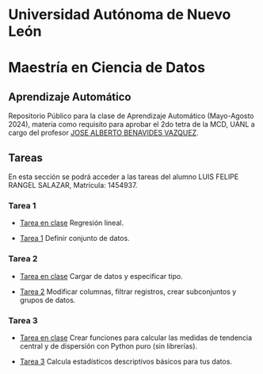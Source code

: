 # Universidad Autónoma de Nuevo León
# Maestría en Ciencia de Datos

## Aprendizaje Automático

Repositorio Público para la clase de Aprendizaje Automático (Mayo-Agosto 2024), materia como requisito para aprobar el 2do tetra de la MCD, UANL a cargo del profesor [JOSE ALBERTO BENAVIDES VAZQUEZ](https://github.com/albertobenavides).

## Tareas
En esta sección se podrá acceder a las tareas del alumno LUIS FELIPE RANGEL SALAZAR, Matrícula: 1454937.

### Tarea 1
- [Tarea en clase](Tareas/Regresion_lineal.ipynb) Regresión lineal.

- [Tarea 1](Tareas/Tarea1.ipynb) Definir conjunto de datos.

### Tarea 2
- [Tarea en clase](Tareas/Tarea2.ipynb) Cargar de datos y especificar tipo.

- [Tarea 2](Tareas/Tarea2.ipynb) Modificar columnas, filtrar registros, crear subconjuntos y grupos de datos.

### Tarea 3
- [Tarea en clase](Tareas/Tarea3.ipynb) Crear funciones para calcular las medidas de tendencia central y de dispersión con Python puro (sin librerías).

- [Tarea 3](Tareas/Tarea3.ipynb) Calcula estadísticos descriptivos básicos para tus datos.
